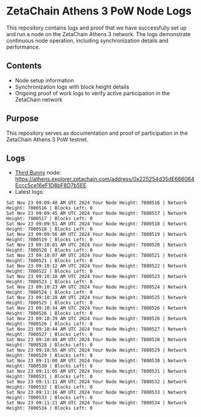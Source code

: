 # ZetaChain Athens 3 PoW Node Logs
This repository contains logs and proof that we have successfully set up and run a node on the ZetaChain Athens 3 network. The logs demonstrate continuous node operation, including synchronization details and performance.

## Contents
- Node setup information
- Synchronization logs with block height details
- Ongoing proof of work logs to verify active participation in the ZetaChain network

## Purpose
This repository serves as documentation and proof of participation in the ZetaChain Athens 3 PoW testnet.

## Logs

- [Third Bunny](https://thirdbunny.xyz/) node: https://athens.explorer.zetachain.com/address/0x225254d35dE666064Eccc5ce16eF1D8bF8D7b5EE
- Latest logs:
```
Sat Nov 23 09:09:40 AM UTC 2024 Your Node Height: 7800516 | Network Height: 7800516 | Blocks Left: 0
Sat Nov 23 09:09:45 AM UTC 2024 Your Node Height: 7800517 | Network Height: 7800517 | Blocks Left: 0
Sat Nov 23 09:09:51 AM UTC 2024 Your Node Height: 7800518 | Network Height: 7800518 | Blocks Left: 0
Sat Nov 23 09:09:56 AM UTC 2024 Your Node Height: 7800519 | Network Height: 7800519 | Blocks Left: 0
Sat Nov 23 09:10:01 AM UTC 2024 Your Node Height: 7800520 | Network Height: 7800520 | Blocks Left: 0
Sat Nov 23 09:10:07 AM UTC 2024 Your Node Height: 7800521 | Network Height: 7800521 | Blocks Left: 0
Sat Nov 23 09:10:12 AM UTC 2024 Your Node Height: 7800522 | Network Height: 7800522 | Blocks Left: 0
Sat Nov 23 09:10:18 AM UTC 2024 Your Node Height: 7800523 | Network Height: 7800523 | Blocks Left: 0
Sat Nov 23 09:10:23 AM UTC 2024 Your Node Height: 7800524 | Network Height: 7800524 | Blocks Left: 0
Sat Nov 23 09:10:28 AM UTC 2024 Your Node Height: 7800525 | Network Height: 7800525 | Blocks Left: 0
Sat Nov 23 09:10:34 AM UTC 2024 Your Node Height: 7800526 | Network Height: 7800526 | Blocks Left: 0
Sat Nov 23 09:10:39 AM UTC 2024 Your Node Height: 7800526 | Network Height: 7800526 | Blocks Left: 0
Sat Nov 23 09:10:44 AM UTC 2024 Your Node Height: 7800527 | Network Height: 7800527 | Blocks Left: 0
Sat Nov 23 09:10:49 AM UTC 2024 Your Node Height: 7800528 | Network Height: 7800528 | Blocks Left: 0
Sat Nov 23 09:10:55 AM UTC 2024 Your Node Height: 7800529 | Network Height: 7800529 | Blocks Left: 0
Sat Nov 23 09:11:00 AM UTC 2024 Your Node Height: 7800530 | Network Height: 7800530 | Blocks Left: 0
Sat Nov 23 09:11:05 AM UTC 2024 Your Node Height: 7800531 | Network Height: 7800531 | Blocks Left: 0
Sat Nov 23 09:11:11 AM UTC 2024 Your Node Height: 7800532 | Network Height: 7800532 | Blocks Left: 0
Sat Nov 23 09:11:16 AM UTC 2024 Your Node Height: 7800533 | Network Height: 7800533 | Blocks Left: 0
Sat Nov 23 09:11:21 AM UTC 2024 Your Node Height: 7800534 | Network Height: 7800534 | Blocks Left: 0
```
